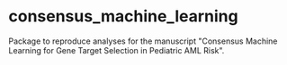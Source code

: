 # consensus_machine_learning
Package to reproduce analyses for the manuscript "Consensus Machine Learning for Gene Target Selection in Pediatric AML Risk".
